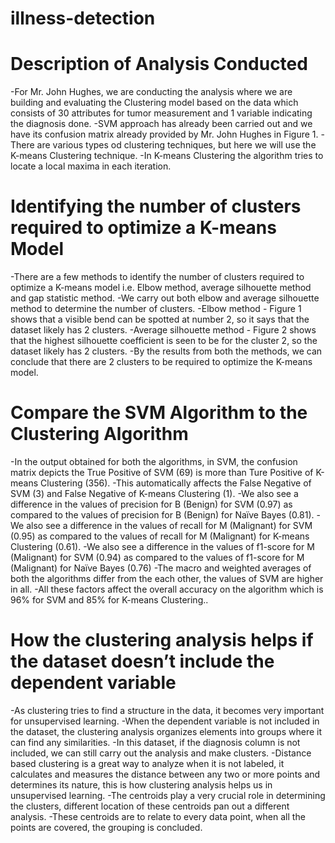 # illness-detection

# Description of Analysis Conducted

-For Mr. John Hughes, we are conducting the analysis where we are building and evaluating the Clustering model based on the data which consists of 30 attributes for tumor measurement and 1 variable indicating the diagnosis done.
-SVM approach has already been carried out and we have its confusion matrix already provided by Mr. John Hughes in Figure 1.
-There are various types od clustering techniques, but here we will use the K-means Clustering technique.
-In K-means Clustering the algorithm tries to locate a local maxima in each iteration.

# Identifying the number of clusters required to optimize a K-means Model

-There are a few methods to identify the number of clusters required to optimize a K-means model i.e. Elbow method, average silhouette method and gap statistic method.
-We carry out both elbow and average silhouette method to determine the number of clusters.
-Elbow method - Figure 1 shows that a visible bend can be spotted at number 2, so it says that the dataset likely has 2 clusters.
-Average silhouette method - Figure 2 shows that the highest silhouette coefficient is seen to be for the cluster 2, so the dataset likely has 2 clusters.
-By the results from both the methods, we can conclude that there are 2 clusters to be required to optimize the K-means model.

# Compare the SVM Algorithm to the Clustering Algorithm

-In the output obtained for both the algorithms, in SVM, the confusion matrix depicts the True Positive of SVM (69) is more than Ture Positive of K-means Clustering (356).
-This automatically affects the False Negative of SVM (3) and False Negative of K-means Clustering (1).
-We also see a difference in the values of precision for B (Benign) for SVM (0.97) as compared to the values of precision for B (Benign) for Naïve Bayes (0.81).
-We also see a difference in the values of recall for M (Malignant) for SVM (0.95) as compared to the values of recall for M (Malignant) for K-means Clustering (0.61).
-We also see a difference in the values of f1-score for M (Malignant) for SVM (0.94) as compared to the values of f1-score for M (Malignant) for Naïve Bayes (0.76)
-The macro and weighted averages of both the algorithms differ from the each other, the values of SVM are higher in all.
-All these factors affect the overall accuracy on the algorithm which is 96% for SVM and 85% for K-means Clustering..

# How the clustering analysis helps if the dataset doesn’t include the dependent variable

-As clustering tries to find a structure in the data, it becomes very important for unsupervised learning.
-When the dependent variable is not included in the dataset, the clustering analysis organizes elements into groups where it can find any similarities.
-In this dataset, if the diagnosis column is not included, we can still carry out the analysis and make clusters.
-Distance based clustering is a great way to analyze when it is not labeled, it calculates and measures the distance between any two or more points and determines its nature, this is how clustering analysis helps us in unsupervised learning.
-The centroids play a very crucial role in determining the clusters,  different location of these centroids pan out a different analysis.
-These centroids are to relate to every data point, when all the points are covered, the grouping is concluded.
